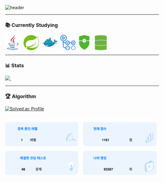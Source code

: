 <!-- ![header](https://capsule-render.vercel.app/api?type=Rounded&color=random)-->
<!-- ### Hi, I'm Shim Hun 👋 
- 🔭 I’m currently working on ...
- 🌱 I’m currently learning ...
- 👯 I’m looking to collaborate on ...
- 🤔 I’m looking for help with ...
- 💬 Ask me about ...
- 📫 How to reach me: ...
- 😄 Pronouns: ...
- ⚡ Fun fact: ...
![Top Langs](https://github-readme-stats.vercel.app/api/top-langs/?username=SHIMHUN&layout=compact&theme=tokyonight)
### 🌱 Studying in spring boot
-->
<!-- ## Features -->

![header](https://capsule-render.vercel.app/api?type=waving&color=timeGradient&height=300&section=header&text=HI!👋%20I'm%20Shim%20Hun!&fontSize=38)

-----

### 📚 Currently Studying
<div style="text-align: left;">
  <img align="left" src="https://raw.githubusercontent.com/ydmins/YdMinS/main/icons/java.png" alt="java" height="50px" style="margin-right: 10px;"/>
  <img align="left" src="https://raw.githubusercontent.com/ydmins/YdMinS/main/icons/spring.png" alt="spring" height="50px" style="margin-right: 10px;"/>
  <img align="left" src="https://raw.githubusercontent.com/ydmins/YdMinS/main/icons/docker.png" alt="docker" height="50px" style="margin-right: 10px;"/>
  <img align="left" src="https://raw.githubusercontent.com/ydmins/YdMinS/main/icons/github-actions.png" alt="github actions" height="50px" style="margin-right: 10px;"/>
  <img align="left" src="https://raw.githubusercontent.com/ydmins/YdMinS/main/icons/spring-security.png" alt="spring security" height="50px" style="margin-right: 10px;"/>
  <img align="left" src="https://raw.githubusercontent.com/ydmins/YdMinS/main/icons/spring-data-jpa.png" alt="spring data jpa" height="50px" style="margin-right: 10px;"/>
</div>

<br />
<br />
<br />

-----

### 📊 Stats
<div style="text-align: left;">
  <a href="https://github.com/anuraghazra/github-readme-stats" title="Go to Source">
    <img width="380" src="https://github-readme-stats.vercel.app/api?username=SHIMHUN&show_icons=true&theme=soft-green&hide_border=true&bg_color=151515&icon_color=ffffff&text_color=ffffff&title_color=00e6fe" />
  </a>
  <a href="https://git.io/streak-stats" title="Go to Source">
    <img width="380" src="http://github-readme-streak-stats.herokuapp.com?user=SHIMHUN&hide_border=true&theme=soft-green" alt="" />
  </a>
</div>

-----

### 🏆 Algorithm 
<div style="display: flex; flex-direction: column; align-items: flex-start; gap: 20px;">
  <a href="https://solved.ac/shimhun99/" title="Solved.ac Profile">
    <img src="http://mazassumnida.wtf/api/v2/generate_badge?boj=shimhun99" alt="Solved.ac Profile" />
  </a>
  <img src="https://raw.githubusercontent.com/SHIMHUN/Programmers_Badge_Generator/main/result/result.svg" alt="Programmers Badge" />
</div>
